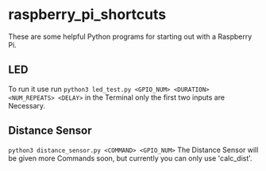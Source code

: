 # raspberry_pi_shortcuts
These are some helpful Python programs for starting out with a Raspberry Pi.

## LED
To run it use run `python3 led_test.py <GPIO_NUM> <DURATION> <NUM_REPEATS> <DELAY>` in the Terminal
only the first two inputs are Necessary.

## Distance Sensor
`python3 distance_sensor.py <COMMAND> <GPIO_NUM>`
The Distance Sensor will be given more Commands soon, but currently you can only use 'calc_dist'.
